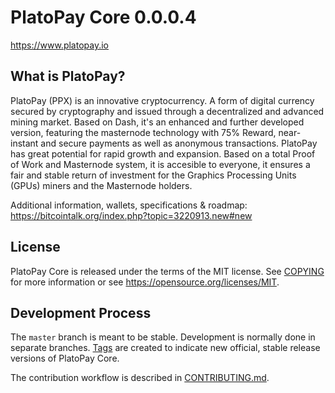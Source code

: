 PlatoPay Core 0.0.0.4
===============================

https://www.platopay.io


What is PlatoPay?
----------------

PlatoPay (PPX) is an innovative cryptocurrency. A form of digital currency secured by cryptography and issued through a decentralized and advanced mining market. Based on Dash, it's an enhanced and further developed version, featuring the masternode technology with 75% Reward, near-instant and secure payments as well as anonymous transactions. PlatoPay has great potential for rapid growth and expansion. Based on a total Proof of Work and Masternode system, it is accesible to everyone, it ensures a fair and stable return of investment for the Graphics Processing Units (GPUs) miners and the Masternode holders.

Additional information, wallets, specifications & roadmap: https://bitcointalk.org/index.php?topic=3220913.new#new


License
-------

PlatoPay Core is released under the terms of the MIT license. See [COPYING](COPYING) for more
information or see https://opensource.org/licenses/MIT.

Development Process
-------------------

The `master` branch is meant to be stable. Development is normally done in separate branches.
[Tags](https://github.com/platopaycoin/platopay/tags) are created to indicate new official,
stable release versions of PlatoPay Core.

The contribution workflow is described in [CONTRIBUTING.md](CONTRIBUTING.md).
